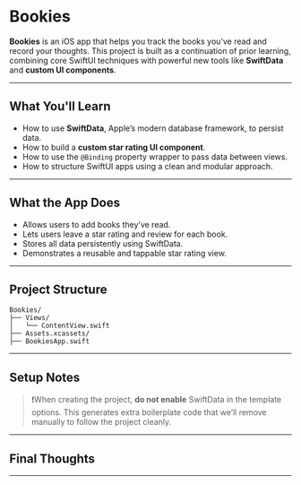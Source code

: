# Bookies

**Bookies** is an iOS app that helps you track the books you've read and record your thoughts. This project is built as a continuation of prior learning, combining core SwiftUI techniques with powerful new tools like 
**SwiftData** and **custom UI components**.

---

## What You'll Learn

* How to use **SwiftData**, Apple’s modern database framework, to persist data.
* How to build a **custom star rating UI component**.
* How to use the `@Binding` property wrapper to pass data between views.
* How to structure SwiftUI apps using a clean and modular approach.

---

## What the App Does

* Allows users to add books they’ve read.
* Lets users leave a star rating and review for each book.
* Stores all data persistently using SwiftData.
* Demonstrates a reusable and tappable star rating view.

---

## Project Structure

```text
Bookies/
├── Views/
│   └── ContentView.swift
├── Assets.xcassets/
├── BookiesApp.swift
```

---

## Setup Notes

> ❗️When creating the project, **do not enable** SwiftData in the template options. This generates extra boilerplate code that we’ll remove manually to follow the project cleanly.

---

## Final Thoughts

---


